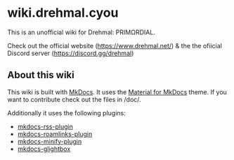 # wiki.drehmal.cyou

This is an unofficial wiki for Drehmal: PRIMΩRDIAL.

Check out the official website (https://www.drehmal.net/)  & the the ofiicial Discord server (https://discord.gg/drehmal)

## About this wiki

This wiki is built with [MkDocs](https://www.mkdocs.org/). It uses the [Material for MkDocs](https://github.com/squidfunk/mkdocs-material) theme. If you want to contribute check out the files in /doc/.

Additionally it uses the following plugins:

- [mkdocs-rss-plugin](https://github.com/Guts/mkdocs-rss-plugin)
- [mkdocs-roamlinks-plugin](https://github.com/Jackiexiao/mkdocs-roamlinks-plugin)
- [mkdocs-minify-plugin](https://github.com/byrnereese/mkdocs-minify-plugin)
- [mkdocs-glightbox](https://github.com/blueswen/mkdocs-glightbox)

